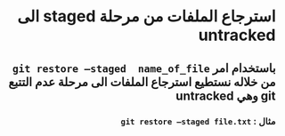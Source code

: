 # <div dir = rtl> استرجاع الملفات من مرحلة **staged**    الى **untracked**</div>
## <div dir = rtl> باستخدام  امر `git restore –staged  name_of_file` من خلاله نستطيع استرجاع الملفات الى مرحلة عدم التتبع git   وهي untracked </div>
### <div dir= rtl >مثال : `git restore –staged file.txt`</div>